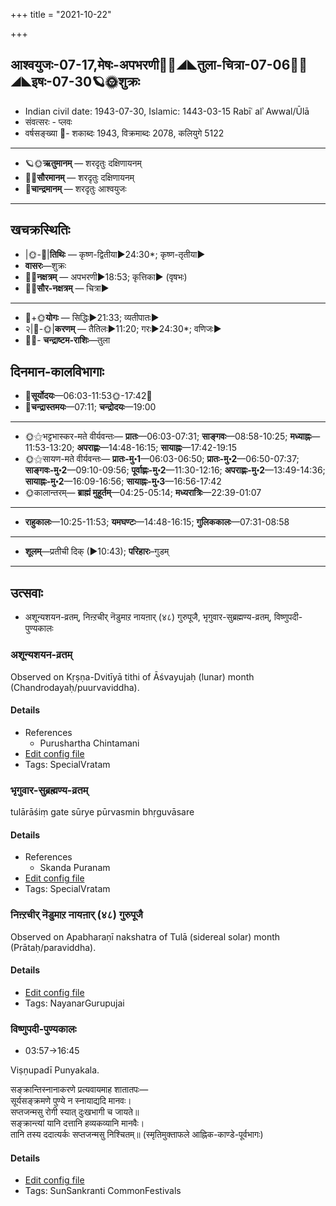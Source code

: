 +++
title = "2021-10-22"

+++
## आश्वयुजः-07-17,मेषः-अपभरणी🌛🌌◢◣तुला-चित्रा-07-06🌌🌞◢◣इषः-07-30🪐🌞शुक्रः
- Indian civil date: 1943-07-30, Islamic: 1443-03-15 Rabīʿ alʾ Awwal/Ūlā
- संवत्सरः - प्लवः
- वर्षसङ्ख्या 🌛- शकाब्दः 1943, विक्रमाब्दः 2078, कलियुगे 5122
___________________
- 🪐🌞**ऋतुमानम्** — शरदृतुः दक्षिणायनम्
- 🌌🌞**सौरमानम्** — शरदृतुः दक्षिणायनम्
- 🌛**चान्द्रमानम्** — शरदृतुः आश्वयुजः
___________________


## खचक्रस्थितिः
- |🌞-🌛|**तिथिः** — कृष्ण-द्वितीया►24:30*; कृष्ण-तृतीया►  
- **वासरः**—शुक्रः  
- 🌌🌛**नक्षत्रम्** — अपभरणी►18:53; कृत्तिका► (वृषभः)  
- 🌌🌞**सौर-नक्षत्रम्** — चित्रा►  
___________________
- 🌛+🌞**योगः** — सिद्धिः►21:33; व्यतीपातः►  
- २|🌛-🌞|**करणम्** — तैतिलः►11:20; गरः►24:30*; वणिजः►  
- 🌌🌛- **चन्द्राष्टम-राशिः**—तुला  


## दिनमान-कालविभागाः
- 🌅**सूर्योदयः**—06:03-11:53🌞️-17:42🌇  
- 🌛**चन्द्रास्तमयः**—07:11; **चन्द्रोदयः**—19:00  
___________________
- 🌞⚝भट्टभास्कर-मते वीर्यवन्तः— **प्रातः**—06:03-07:31; **साङ्गवः**—08:58-10:25; **मध्याह्नः**—11:53-13:20; **अपराह्णः**—14:48-16:15; **सायाह्नः**—17:42-19:15  
- 🌞⚝सायण-मते वीर्यवन्तः— **प्रातः-मु॰1**—06:03-06:50; **प्रातः-मु॰2**—06:50-07:37; **साङ्गवः-मु॰2**—09:10-09:56; **पूर्वाह्णः-मु॰2**—11:30-12:16; **अपराह्णः-मु॰2**—13:49-14:36; **सायाह्नः-मु॰2**—16:09-16:56; **सायाह्नः-मु॰3**—16:56-17:42  
- 🌞कालान्तरम्— **ब्राह्मं मुहूर्तम्**—04:25-05:14; **मध्यरात्रिः**—22:39-01:07  
___________________
- **राहुकालः**—10:25-11:53; **यमघण्टः**—14:48-16:15; **गुलिककालः**—07:31-08:58  
___________________
- **शूलम्**—प्रतीची दिक् (►10:43); **परिहारः**–गुडम्  
___________________

## उत्सवाः
- अशून्यशयन-व्रतम्, निऩ्ऱचीर् नॆडुमाऱ नायऩार् (४८) गुरुपूजै, भृगुवार-सुब्रह्मण्य-व्रतम्, विष्णुपदी-पुण्यकालः
### अशून्यशयन-व्रतम्

Observed on Kṛṣṇa-Dvitīyā tithi of Āśvayujaḥ (lunar) month (Chandrodayaḥ/puurvaviddha). 

#### Details
- References
  - Purushartha Chintamani
- [Edit config file](https://github.com/jyotisham/adyatithi/tree/master/general/lunar_month/tithi/07/17/azUnyazayana-vratam~4.toml)
- Tags: SpecialVratam


### भृगुवार-सुब्रह्मण्य-व्रतम्

tulārāśiṃ gate sūrye pūrvasmin bhṛguvāsare

#### Details
- References
  - Skanda Puranam
- [Edit config file](https://github.com/jyotisham/adyatithi/tree/master/devatA/kaumAra/description_only/bhRguvAra-subrahmaNya-vratam.toml)
- Tags: SpecialVratam


### निऩ्ऱचीर् नॆडुमाऱ नायऩार् (४८) गुरुपूजै

Observed on Apabharaṇī nakshatra of Tulā (sidereal solar) month (Prātaḥ/paraviddha). 

#### Details
- [Edit config file](https://github.com/jyotisham/adyatithi/tree/master/mahApuruSha/nAyanAr/sidereal_solar_month/nakshatra/07/02/nin2r2acIr%20neDumAr2a%20nAyan2Ar%20%2848%29%20gurupUjai.toml)
- Tags: NayanarGurupujai


### विष्णुपदी-पुण्यकालः
- 03:57→16:45

Viṣṇupadī Punyakala.

सङ्क्रान्तिस्नानाकरणे प्रत्यवायमाह शातातपः—  
सूर्यसङ्क्रमणे पुण्ये न स्नायाद्यदि मानवः।  
सप्तजन्मसु रोगी स्यात् दुःखभागी च जायते॥  
सङ्क्रान्त्यां यानि दत्तानि हव्यकव्यानि मानवैः।  
तानि तस्य ददात्यर्कः सप्तजन्मसु निश्चितम्॥ (स्मृतिमुक्ताफले आह्निक-काण्डे-पूर्वभागः)



#### Details
- [Edit config file](https://github.com/jyotisham/adyatithi/tree/master/time_focus/sankrAnti/description_only/viSNupadI-puNyakAlaH.toml)
- Tags: SunSankranti CommonFestivals


